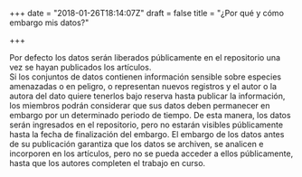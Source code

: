 +++
date = "2018-01-26T18:14:07Z"
draft = false
title = "¿Por qué y cómo embargo mis datos?"

+++

Por defecto los datos serán liberados públicamente en el repositorio una vez se hayan publicados los artículos.
<br />
Si los conjuntos de datos contienen información sensible sobre especies amenazadas o en peligro, o representan nuevos registros y el autor o la autora del dato quiere tenerlos bajo reserva hasta publicar la información, los miembros podrán considerar que sus datos deben permanecer en embargo por un determinado periodo de tiempo. De esta manera, los datos serán ingresados en el repositorio, pero no estarán visibles públicamente hasta la fecha de finalización del embargo. El embargo de los datos antes de su publicación garantiza que los datos se archiven, se analicen e incorporen en los artículos, pero no se pueda acceder a ellos públicamente, hasta que los autores completen el trabajo en curso.  

